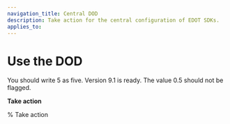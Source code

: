 ```yaml
---
navigation_title: Central DOD
description: Take action for the central configuration of EDOT SDKs.
applies_to:
---
```


# Use the DOD

You should write 5 as five.
Version 9.1 is ready.
The value 0.5 should not be flagged.

**Take action**

% Take action

<!-- 

Take action

-->